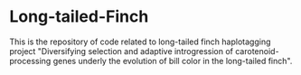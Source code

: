 # Long-tailed-Finch
This is the repository of code related to long-tailed finch haplotagging project "Diversifying selection and adaptive introgression of carotenoid-processing genes underly the evolution of bill color in the long-tailed finch".
